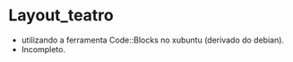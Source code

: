 # Layout_teatro
* utilizando a ferramenta Code::Blocks no xubuntu (derivado do debian).
* Incompleto.
